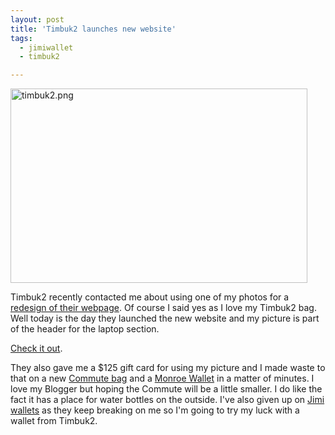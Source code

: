 ```yaml
---
layout: post
title: 'Timbuk2 launches new website'
tags:
  - jimiwallet
  - timbuk2

---
```


<p><img src="http://www.the8thsign.com/wp-content/uploads/2007/12/timbuk2.png" alt="timbuk2.png" border="0" width="475" height="311" /></p>

<p>Timbuk2 recently contacted me about using one of my photos for a <a href="http://www.timbuk2.com/">redesign of their webpage</a>. Of course I said yes as I love my Timbuk2 bag. Well today is the day they launched the new website and my picture is part of the header for the laptop section. </p>

<p><a href="http://www.timbuk2.com/tb2/products/laptop/">Check it out</a>.</p>

<p>They also gave me a $125 gift card for using my picture and I made waste to that on a new <a href="http://www.timbuk2.com/tb2/products/laptop/commute">Commute bag</a> and a <a href="http://www.timbuk2.com/tb2/products/accessories/wallets/monroe-wallet">Monroe Wallet</a> in a matter of minutes. I love my Blogger but hoping the Commute will be a little smaller. I do like the fact it has a place for water bottles on the outside. I've also given up on <a href="http://www.thejimi.com/wallet/index.php">Jimi wallets</a> as they keep breaking on me so I'm going to try my luck with a wallet from Timbuk2. </p>




